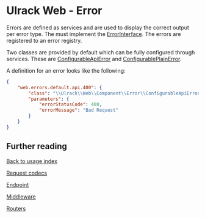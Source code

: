 # Ulrack Web - Error

Errors are defined as services and are used to display the correct output per
error type. The must implement the
[ErrorInterface](../../src/Common/Error/ErrorInterface.php). The errors are
registered to an error registry.

Two classes are provided by default which can be fully configured through
services. These are
[ConfigurableApiError](../../src/Component/Error/ConfigurableApiError.php) and
[ConfigurablePlainError](../../src/Component/Error/ConfigurablePlainError.php).

A definition for an error looks like the following:
```json
{
    "web.errors.default.api.400": {
        "class": "\\Ulrack\\Web\\Component\\Error\\ConfigurableApiError",
        "parameters": {
            "errorStatusCode": 400,
            "errorMessage": "Bad Request"
        }
    }
}
```

## Further reading

[Back to usage index](index.md)

[Request codecs](request-codecs.md)

[Endpoint](endpoint.md)

[Middleware](middleware.md)

[Routers](routers.md)
